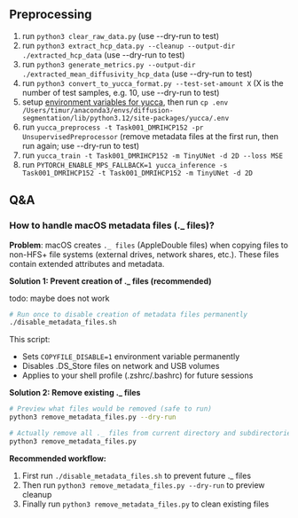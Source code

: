 ## Preprocessing

1. run `python3 clear_raw_data.py` (use --dry-run to test)
2. run `python3 extract_hcp_data.py --cleanup --output-dir ./extracted_hcp_data` (use --dry-run to test)
3. run `python3 generate_metrics.py --output-dir ./extracted_mean_diffusivity_hcp_data` (use --dry-run to test)
4. run `python3 convert_to_yucca_format.py --test-set-amount X` (X is the number of test samples, e.g. 10, use --dry-run to test)
5. setup [environment variables for yucca](https://github.com/Sllambias/yucca/blob/main/yucca/documentation/guides/environment_variables.md), then run `cp .env /Users/timur/anaconda3/envs/diffusion-segmentation/lib/python3.12/site-packages/yucca/.env`
6. run `yucca_preprocess -t Task001_DMRIHCP152 -pr UnsupervisedPreprocessor` (remove metadata files at the first run, then run again; use --dry-run to test)
7. run `yucca_train -t Task001_DMRIHCP152 -m TinyUNet -d 2D --loss MSE`
8. run `PYTORCH_ENABLE_MPS_FALLBACK=1 yucca_inference -s Task001_DMRIHCP152 -t Task001_DMRIHCP152 -m TinyUNet -d 2D`

## Q&A

### How to handle macOS metadata files (._ files)?

**Problem**: macOS creates `._ files` (AppleDouble files) when copying files to non-HFS+ file systems (external drives, network shares, etc.). These files contain extended attributes and metadata.

**Solution 1: Prevent creation of ._ files (recommended)**

todo: maybe does not work

```bash
# Run once to disable creation of metadata files permanently
./disable_metadata_files.sh
```
This script:
- Sets `COPYFILE_DISABLE=1` environment variable permanently
- Disables .DS_Store files on network and USB volumes  
- Applies to your shell profile (.zshrc/.bashrc) for future sessions

**Solution 2: Remove existing ._ files**
```bash
# Preview what files would be removed (safe to run)
python3 remove_metadata_files.py --dry-run

# Actually remove all ._ files from current directory and subdirectories
python3 remove_metadata_files.py
```

**Recommended workflow:**
1. First run `./disable_metadata_files.sh` to prevent future ._ files
2. Then run `python3 remove_metadata_files.py --dry-run` to preview cleanup
3. Finally run `python3 remove_metadata_files.py` to clean existing files
